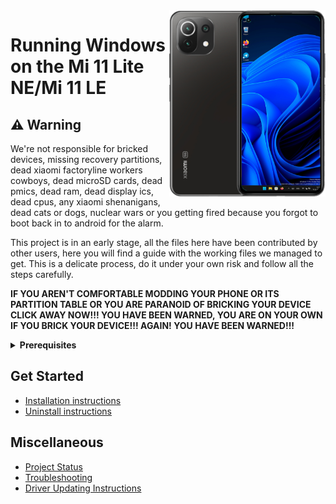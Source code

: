 <img align="right" src="https://github.com/ETCHDEV/Port-Windows-11-Xiaomi-11-Lite-NE/blob/main/lisa.png " width="250" alt="Windows 11 Running On a Mi 11 Lite NE">


# Running Windows on the Mi 11 Lite NE/Mi 11 LE

## ⚠️ Warning

We're not responsible for bricked devices, missing recovery partitions, dead xiaomi factoryline workers cowboys, dead microSD cards, dead pmics, dead ram, dead display ics, dead cpus, any xiaomi shenanigans, dead cats or dogs, nuclear wars or you getting fired because you forgot to boot back in to android for the alarm.

This project is in an early stage, all the files here have been contributed by other users, here you will find a guide with the working files we managed to get. This is a delicate process, do it under your own risk and follow all the steps carefully.

**IF YOU AREN'T COMFORTABLE MODDING YOUR PHONE OR ITS PARTITION TABLE OR YOU ARE PARANOID OF BRICKING YOUR DEVICE CLICK AWAY NOW!!! YOU HAVE BEEN WARNED, YOU ARE ON YOUR OWN IF YOU BRICK YOUR DEVICE!!! AGAIN! YOU HAVE BEEN WARNED!!!**

<details>
<summary><a><strong>Prerequisites</strong></a></summary>

- Have the bootloader unlocked

- Have TWRP/OF or any custom recovery that supports adb and device/installed ROM encryption. You can find it on [XDA Forums](https://forum.xda-developers.com/f/xiaomi-11-lite-5g-ne.12519/).

- Have downloaded the [Platform Tools](https://developer.android.com/studio/releases/platform-tools?hl=es-419).

- Have a [Windows 11 Arm ISO](https://uupdump.net/).

- Have [Parted](https://www.mediafire.com/file/s9bjano4pezphou/parted/file) (This file belongs to [Gus33000](https://github.com/gus33000)).

- Have the script of [Mass Storage Mode](https://www.mediafire.com/file/m4yecbhu9fifjy7/msc.sh/file) (This file belongs to [Gus33000](https://github.com/gus33000) ).

- Have the [Lisa Uefi](https://github.com/ETCHDEV/Port-Windows-11-Xiaomi-11-Lite-NE/releases/tag/v0.0.1) (Only for installing Windows!!!).

- Have the [Drivers](https://github.com/Icesito68/7xx-Drivers) and the [Installer](https://github.com/WOA-Project/DriverUpdater/releases/).

  </summary>
</details>


## Get Started

- [Installation instructions](../guide/english/partition-en.md)
- [Uninstall instructions](../guide/english/uninstall-en.md)

## Miscellaneous

- [Project Status](../guide/english/status-en.md)
- [Troubleshooting](../guide/english/troubleshooting-en.md)
- [Driver Updating Instructions](../guide/english/update-en.md)


